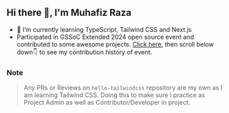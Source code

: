 ## Hi there 👋, I'm Muhafiz Raza

- 🌱 I’m currently learning TypeScript, Tailwind CSS and Next.js
-  Participated in GSSoC Extended 2024 open source event and contributed to some awesome projects. [Click here](https://github.com/muhafiz5814?tab=overview&from=2024-10-01&to=2024-10-31#:~:text=Contribution%20activity), then scroll below down👇 to see my contribution history of event.  

### Note
> Any PRs or Reviews on `hello-tailwindcss` repository are my own as I am learning Tailwind CSS. Doing this to make sure I practice as Project Admin as well as Contributor/Developer in project.
<!-- - 👯 I’m looking to collaborate on ...
- 🤔 I’m looking for help with ...
- 💬 Ask me about ...
- 📫 How to reach me: ...
- 😄 Pronouns: ...
- ⚡ Fun fact: ...
-->

